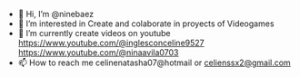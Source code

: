 - 👋 Hi, I’m @ninebaez
- 👀 I’m interested in Create and colaborate in proyects of Videogames
- 🌱 I’m currently create videos on youtube https://www.youtube.com/@inglesconceline9527  https://www.youtube.com/@ninaavila0703
- 📫 How to reach me  celinenatasha07@hotmail or celienssx2@gmail.com

<!---
ninebaez/ninebaez is a ✨ special ✨ repository because its `README.md` (this file) appears on your GitHub profile.
You can click the Preview link to take a look at your changes.
--->
